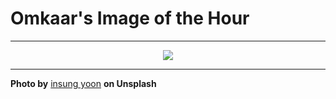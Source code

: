 # Omkaar's Image of the Hour

---

<div align="center">

<a href="https://unsplash.com/photos/red-poppies-bloom-against-a-dark-blurred-background-Y9YBsEFZikw">
  <img src="https://images.unsplash.com/photo-1748199625285-622076001599?crop=entropy&cs=tinysrgb&fit=max&fm=jpg&ixid=M3w3NjA2Nzh8MHwxfHJhbmRvbXx8fHx8fHx8fDE3NDk0NDUyMDB8&ixlib=rb-4.1.0&q=80&w=1080" style="max-width:100%; height:auto;">
</a>



</div>

---

**Photo by** [insung yoon](https://unsplash.com/@insungpandora) **on Unsplash**
